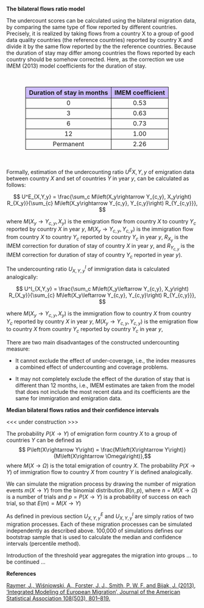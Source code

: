 **The bilateral flows ratio model**

The undercount scores can be calculated using the bilateral migration data, by comparing the same type of flow reported by different countries. Precisely, it is realized by taking flows from a country X to a group of good data quality countries (the reference countries) reported by country X and divide it by the same flow reported by the the reference countries. Because the duration of stay may differ among countries the flows reported by each country should be somehow corrected. Here, as the correction we use IMEM (2013) model coefficients for the duration of stay.

<br>

<style>

th {
  border: 1px solid black;
  border-collapse: collapse;
  background-color: #CCBBFF;
  text-align: center;
}

td {
  border: 1px solid black;
  border-collapse: collapse;
}

tr:hover {background-color: #E0DDFF;}

table {
  border-collapse: collapse;
  width:80%;
}

</style>

<center>

|        Duration of stay in months       |        IMEM coefficient         |
|:---------------------------------------:|:-------------------------------:|
|                     0                   |              0.53               |
|                     3                   |              0.63               |
|                     6                   |              0.73               |
|                    12                   |              1.00               |
|                Permanent                |              2.26               |

</center>
<br>

Formally, estimation of the undercounting ratio $U^E{X,Y,y}$ of emigration data between country $X$ and set of countries $Y$ in year $y$, can be calculated as follows:

$$
U^E_{X,Y,y} = \frac{\sum_c M\left(X_y\rightarrow Y_{c,y}, X_y\right) R_{X_y}}{\sum_{c} M\left(X_y\rightarrow Y_{c,y}, Y_{c,y}\right) R_{Y_{c,y}}},
$$


where $M\left(X_y\rightarrow Y_{c,y}, X_y\right)$ is the emigration flow from country $X$ to country $Y_c$ reported by country $X$ in year $y$, $M\left(X_y\rightarrow Y_{c,y}, Y_{c,y}\right)$ is the immigration flow from country $X$ to country $Y_c$ reported by country $Y_c$ in year $y$, $R_{X_y}$ is the IMEM correction for duration of stay of country $X$ in year $y$, and $R_{Y_{c,y}}$ is the IMEM correction for duration of stay of country $Y_c$ reported in year $y$). 


The undercounting ratio $U^I_{X,Y,y}$ of immigration data is calculated analogically:

$$
U^I_{X,Y,y} = \frac{\sum_c M\left(X_y\leftarrow Y_{c,y}, X_y\right) R_{X_y}}{\sum_{c} M\left(X_y\leftarrow Y_{c,y}, Y_{c,y}\right) R_{Y_{c,y}}},
$$

where $M\left(X_y\rightarrow Y_{c,y}, X_y\right)$ is the immigration flow to country $X$ from country $Y_c$ reported by country $X$ in year $y$, $M\left(X_y\rightarrow Y_{c,y}, Y_{c,y}\right)$ is the emigration flow to country $X$ from country $Y_c$ reported by country $Y_c$ in year $y$,

There are two main disadvantages of the constructed undercounting measure:

- It cannot exclude the effect of under-coverage, i.e., the index measures a combined effect of undercounting and coverage problems.

- It may not completely exclude the effect of the duration of stay that is different than 12 months, i.e., IMEM estimates are taken from the model that does not include the most recent data and its coefficients are the same for immigration and emigration data.

**Median bilateral flows ratios and their confidence intervals**

<<< under construction >>>

The probability $P\left(X\rightarrow Y\right)$ of emigration form country $X$ to a group of countries $Y$ can be defined as
$$ P\left(X\rightarrow Y\right) = \frac{M\left(X\rightarrow Y\right)}{M\left(X\rightarrow \Omega\right)},$$
where $M\left(X\rightarrow \Omega\right)$ is the total emigration of country $X$. The probability $P\left(X\rightarrow Y\right)$ of immigration flow to country $X$ from country $Y$ is defined analogically. 

We can simulate the migration process by drawing the number of migration events $m\left(X\rightarrow Y\right)$ from the binomial distribution $B(n, p)$, where $n = M\left(X\rightarrow \Omega\right)$ is a number of trials and $p = P\left(X\rightarrow Y\right)$ is a probability of success on each trial, so that $E(m) = M\left(X\rightarrow Y\right)$

As defined in previous section $U^E_{X,Y,y}$ and $U^I_{X,Y,y}$ are simply ratios of two migration processes. Each of these migration processes can be simulated independently as described above. 100,000 of simulations defines our bootstrap sample that is used to calculate the median and confidence intervals (percentile method).

Introduction of the threshold year aggregates the migration into groups
... to be continued ...

**References**

<a href="https://www.tandfonline.com/doi/abs/10.1080/01621459.2013.789435?journalCode=uasa20">Raymer, J., Wiśniowski, A., Forster, J. J., Smith, P. W. F. and Bijak, J. (2013), ‘Integrated Modeling of European Migration’, Journal of the American Statistical Association 108(503), 801–819.</a>

